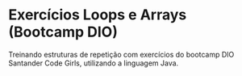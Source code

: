 # Exercícios Loops e Arrays (Bootcamp DIO)


Treinando estruturas de repetição com exercícios do bootcamp DIO Santander Code Girls, utilizando a linguagem Java.
